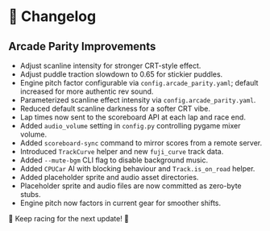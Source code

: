 # 📜 Changelog

## Arcade Parity Improvements
- Adjust scanline intensity for stronger CRT-style effect.
- Adjust puddle traction slowdown to 0.65 for stickier puddles.
- Engine pitch factor configurable via `config.arcade_parity.yaml`; default increased for more authentic rev sound.
- Parameterized scanline effect intensity via `config.arcade_parity.yaml`.
- Reduced default scanline darkness for a softer CRT vibe.
- Lap times now sent to the scoreboard API at each lap and race end.
- Added `audio_volume` setting in `config.py` controlling pygame mixer volume.
- Added `scoreboard-sync` command to mirror scores from a remote server.
- Introduced `TrackCurve` helper and new `fuji_curve` track data.
- Added `--mute-bgm` CLI flag to disable background music.
- Added `CPUCar` AI with blocking behaviour and `Track.is_on_road` helper.
- Added placeholder sprite and audio asset directories.
- Placeholder sprite and audio files are now committed as zero-byte stubs.
- Engine pitch now factors in current gear for smoother shifts.

📌 Keep racing for the next update! 🏁

